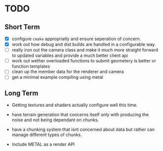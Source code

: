 # TODO

## Short Term

- [x] configure `cmake` appropriatly and ensure seperation of concern.
- [x] work out how debug and dist builds are handled in a configurable way.
- [ ] really iron out the camera class and make it much more straight forward to updated variables and provide a much better client api
- [ ] work out wether overloaded functions to submit geometery is better or function templates
- [ ] clean up the member data for the renderer and camera
- [ ] get a minimal example compiling using metal

## Long Term

- Getting textures and shaders actually configure well this time.
- have terrain generation that concerns itself only with producing the noise and not being dependant on chunks.
- have a chunking system that isnt concerned about data but rather can manage different types of chunks.

- Include METAL as a render API
